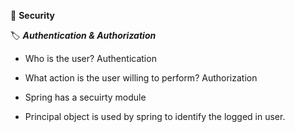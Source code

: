 :closed_book: **Security**

:label: ***Authentication & Authorization***
- Who is the user? Authentication
- What  action is the user willing to perform? Authorization

- Spring has a secuirty module
- Principal object is used by spring to identify the logged in user.


